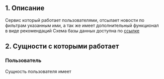 ## 1. Описание
Сервис который работает пользователями, отсылает новости по фильтрам указанным ими, а так же имеет дополнительный функционал в виде рекомендаций
Схема базы данных доступна по [ссылке](https://dbdiagram.io/d/67c2f944263d6cf9a0e2167a)
## 2. Сущности с которыми работает
### Пользователь
Сущность пользователя имеет
